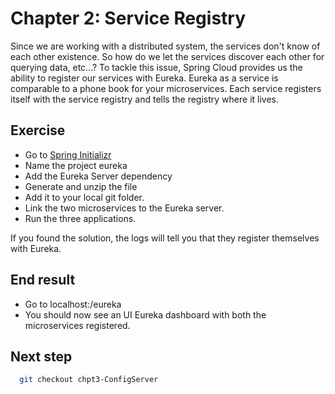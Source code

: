 # Chapter 2: Service Registry 
Since we are working with a distributed system, the services don't know of each other existence.
So how do we let the services discover each other for querying data, etc...? 
To tackle this issue, Spring Cloud provides us the ability to register our services with Eureka.
Eureka as a service is comparable to a phone book for your microservices.
Each service registers itself with the service registry and tells the registry where it lives.

## Exercise
* Go to [Spring Initializr](https://start.spring.io/)
* Name the project eureka
* Add the Eureka Server dependency
* Generate and unzip the file
* Add it to your local git folder. 
* Link the two microservices to the Eureka server. 
* Run the three applications.

If you found the solution, the logs will tell you that they register themselves with Eureka.

## End result
* Go to localhost:<port>/eureka 
* You should now see an UI Eureka dashboard with both the microservices registered.


## Next step
 ```sh
   git checkout chpt3-ConfigServer
   ```






